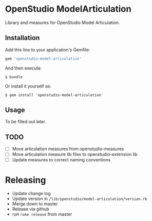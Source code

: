 # OpenStudio ModelArticulation

Library and measures for OpenStudio Model Articulation.

## Installation

Add this line to your application's Gemfile:

```ruby
gem 'openstudio-model-articulation'
```

And then execute:

    $ bundle

Or install it yourself as:

    $ gem install 'openstudio-model-articulation'

## Usage

To be filled out later. 

## TODO

- [ ] Move articulation measures from openstudio-measures
- [ ] Move articulation measure lib files to openstudio-extension lib
- [ ] Update measures to correct naming conventions

# Releasing

* Update change log
* Update version in `/lib/openstudio/model-articulation/version.rb`
* Merge down to master
* Release via github
* run `rake release` from master